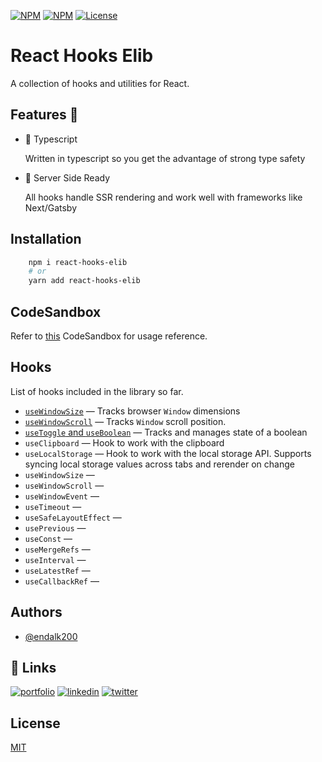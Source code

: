 [![NPM](https://img.shields.io/npm/v/react-hooks-elib)](https://www.npmjs.com/package/react-hooks-elib)
[![NPM](https://img.shields.io/npm/dt/react-hooks-elib)](https://www.npmjs.com/package/react-hooks-elib)
[![License](https://img.shields.io/github/license/endalk200/react-hooks-elib)](/LICENSE)

# React Hooks Elib

A collection of hooks and utilities for React.

## Features 🚀

-   🔮 Typescript

    Written in typescript so you get the advantage of strong type safety

-   🧠 Server Side Ready

    All hooks handle SSR rendering and work well with frameworks like Next/Gatsby

## Installation

```bash
    npm i react-hooks-elib
    # or
    yarn add react-hooks-elib
```

## CodeSandbox

Refer to [this](https://codesandbox.io/s/react-hooks-elib-ern8o) CodeSandbox for usage reference.

## Hooks

List of hooks included in the library so far.

-   [`useWindowSize`](../../docs/react-hooks-elib/useWindowSize.md) &mdash; Tracks browser `Window` dimensions
-   [`useWindowScroll`](../../docs/react-hooks-elib//useWindowScroll.md) &mdash; Tracks `Window` scroll position.
-   [`useToggle` and `useBoolean`](../../docs/react-hooks-elib//useToggle.md) &mdash; Tracks and manages state of a boolean
-   `useClipboard` &mdash; Hook to work with the clipboard
-   `useLocalStorage` &mdash; Hook to work with the local storage API. Supports syncing local storage values across tabs and rerender on change
-   `useWindowSize` &mdash;
-   `useWindowScroll` &mdash;
-   `useWindowEvent` &mdash;
-   `useTimeout` &mdash;
-   `useSafeLayoutEffect` &mdash;
-   `usePrevious` &mdash;
-   `useConst` &mdash;
-   `useMergeRefs` &mdash;
-   `useInterval` &mdash;
-   `useLatestRef` &mdash;
-   `useCallbackRef` &mdash;

## Authors

-   [@endalk200](https://www.github.com/endalk200)

## 🔗 Links

[![portfolio](https://img.shields.io/badge/my_portfolio-000?style=for-the-badge&logo=ko-fi&logoColor=white)](https://endalk200.com/)
[![linkedin](https://img.shields.io/badge/linkedin-0A66C2?style=for-the-badge&logo=linkedin&logoColor=white)](https://www.linkedin.com/in/endalk200/)
[![twitter](https://img.shields.io/badge/twitter-1DA1F2?style=for-the-badge&logo=twitter&logoColor=white)](https://twitter.com/endalk200)

## License

[MIT](https://choosealicense.com/licenses/mit/)
